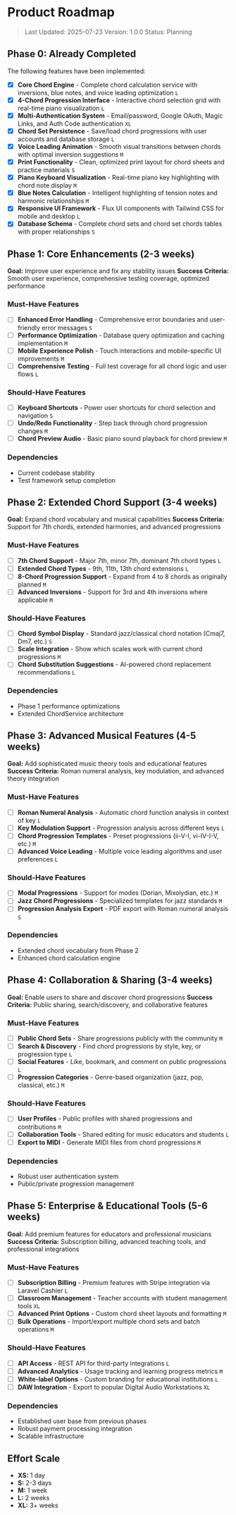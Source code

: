 # Product Roadmap

> Last Updated: 2025-07-23
> Version: 1.0.0
> Status: Planning

## Phase 0: Already Completed

The following features have been implemented:

- [x] **Core Chord Engine** - Complete chord calculation service with inversions, blue notes, and voice leading optimization `L`
- [x] **4-Chord Progression Interface** - Interactive chord selection grid with real-time piano visualization `L`  
- [x] **Multi-Authentication System** - Email/password, Google OAuth, Magic Links, and Auth Code authentication `XL`
- [x] **Chord Set Persistence** - Save/load chord progressions with user accounts and database storage `L`
- [x] **Voice Leading Animation** - Smooth visual transitions between chords with optimal inversion suggestions `M`
- [x] **Print Functionality** - Clean, optimized print layout for chord sheets and practice materials `S`
- [x] **Piano Keyboard Visualization** - Real-time piano key highlighting with chord note display `M`
- [x] **Blue Notes Calculation** - Intelligent highlighting of tension notes and harmonic relationships `M`
- [x] **Responsive UI Framework** - Flux UI components with Tailwind CSS for mobile and desktop `L`
- [x] **Database Schema** - Complete chord sets and chord set chords tables with proper relationships `S`

## Phase 1: Core Enhancements (2-3 weeks)

**Goal:** Improve user experience and fix any stability issues
**Success Criteria:** Smooth user experience, comprehensive testing coverage, optimized performance

### Must-Have Features

- [ ] **Enhanced Error Handling** - Comprehensive error boundaries and user-friendly error messages `S`
- [ ] **Performance Optimization** - Database query optimization and caching implementation `M`
- [ ] **Mobile Experience Polish** - Touch interactions and mobile-specific UI improvements `M`
- [ ] **Comprehensive Testing** - Full test coverage for all chord logic and user flows `L`

### Should-Have Features

- [ ] **Keyboard Shortcuts** - Power user shortcuts for chord selection and navigation `S`
- [ ] **Undo/Redo Functionality** - Step back through chord progression changes `M`
- [ ] **Chord Preview Audio** - Basic piano sound playback for chord preview `M`

### Dependencies

- Current codebase stability
- Test framework setup completion

## Phase 2: Extended Chord Support (3-4 weeks)

**Goal:** Expand chord vocabulary and musical capabilities
**Success Criteria:** Support for 7th chords, extended harmonies, and advanced progressions

### Must-Have Features

- [ ] **7th Chord Support** - Major 7th, minor 7th, dominant 7th chord types `L`
- [ ] **Extended Chord Types** - 9th, 11th, 13th chord extensions `L`
- [ ] **8-Chord Progression Support** - Expand from 4 to 8 chords as originally planned `M`
- [ ] **Advanced Inversions** - Support for 3rd and 4th inversions where applicable `M`

### Should-Have Features

- [ ] **Chord Symbol Display** - Standard jazz/classical chord notation (Cmaj7, Dm7, etc.) `S`
- [ ] **Scale Integration** - Show which scales work with current chord progressions `M`
- [ ] **Chord Substitution Suggestions** - AI-powered chord replacement recommendations `L`

### Dependencies

- Phase 1 performance optimizations
- Extended ChordService architecture

## Phase 3: Advanced Musical Features (4-5 weeks)

**Goal:** Add sophisticated music theory tools and educational features
**Success Criteria:** Roman numeral analysis, key modulation, and advanced theory integration

### Must-Have Features

- [ ] **Roman Numeral Analysis** - Automatic chord function analysis in context of key `L`
- [ ] **Key Modulation Support** - Progression analysis across different keys `L`
- [ ] **Chord Progression Templates** - Preset progressions (ii-V-I, vi-IV-I-V, etc.) `M`
- [ ] **Advanced Voice Leading** - Multiple voice leading algorithms and user preferences `L`

### Should-Have Features

- [ ] **Modal Progressions** - Support for modes (Dorian, Mixolydian, etc.) `M`
- [ ] **Jazz Chord Progressions** - Specialized templates for jazz standards `M`
- [ ] **Progression Analysis Export** - PDF export with Roman numeral analysis `S`

### Dependencies

- Extended chord vocabulary from Phase 2
- Enhanced chord calculation engine

## Phase 4: Collaboration & Sharing (3-4 weeks)

**Goal:** Enable users to share and discover chord progressions
**Success Criteria:** Public sharing, search/discovery, and collaborative features

### Must-Have Features

- [ ] **Public Chord Sets** - Share progressions publicly with the community `M`
- [ ] **Search & Discovery** - Find chord progressions by style, key, or progression type `L`
- [ ] **Social Features** - Like, bookmark, and comment on public progressions `L`
- [ ] **Progression Categories** - Genre-based organization (jazz, pop, classical, etc.) `M`

### Should-Have Features

- [ ] **User Profiles** - Public profiles with shared progressions and contributions `M`
- [ ] **Collaboration Tools** - Shared editing for music educators and students `L`
- [ ] **Export to MIDI** - Generate MIDI files from chord progressions `M`

### Dependencies

- Robust user authentication system
- Public/private progression management

## Phase 5: Enterprise & Educational Tools (5-6 weeks)

**Goal:** Add premium features for educators and professional musicians
**Success Criteria:** Subscription billing, advanced teaching tools, and professional integrations

### Must-Have Features

- [ ] **Subscription Billing** - Premium features with Stripe integration via Laravel Cashier `L`
- [ ] **Classroom Management** - Teacher accounts with student management tools `XL`
- [ ] **Advanced Print Options** - Custom chord sheet layouts and formatting `M`
- [ ] **Bulk Operations** - Import/export multiple chord sets and batch operations `M`

### Should-Have Features

- [ ] **API Access** - REST API for third-party integrations `L`
- [ ] **Advanced Analytics** - Usage tracking and learning progress metrics `M`
- [ ] **White-label Options** - Custom branding for educational institutions `L`
- [ ] **DAW Integration** - Export to popular Digital Audio Workstations `XL`

### Dependencies

- Established user base from previous phases
- Robust payment processing integration
- Scalable infrastructure

## Effort Scale

- **XS:** 1 day
- **S:** 2-3 days  
- **M:** 1 week
- **L:** 2 weeks
- **XL:** 3+ weeks